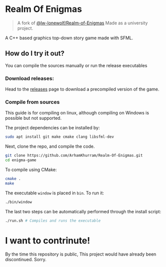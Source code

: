 # Realm Of Enigmas
> A fork of [@lw-lonewolf/Realm-of-Enigmas](https://github.com/lw-lonewolf/Realm-of-Enigmas/tree/engine-development)
> Made as a university project.

A C++ based graphics top-down story game made with SFML.

## How do I try it out?
You can compile the sources manually or run the release executables

### Download releases:
Head to the [releases](releases) page to download a precompiled version of the game.

### Compile from sources
This guide is for compiling on linux, although compiling on Windows is possible but not supported.

The project dependencies can be installed by:
```sh
sudo apt install git make cmake clang libsfml-dev
```
Next, clone the repo, and compile the code.

```sh
git clone https://github.com/ArhamKhurram/Realm-Of-Enigmas.git
cd enigma-game
```

To compile using CMake:
```sh
cmake .
make
```

The executable `window` is placed in `bin`. To run it:
```sh
./bin/window
```

The last two steps can be automatically performed through the install script:
```sh
./run.sh # Compiles and runs the executable
```

# I want to contrinute!
By the time this repository is public, This project would have already been discontinued. Sorry.

